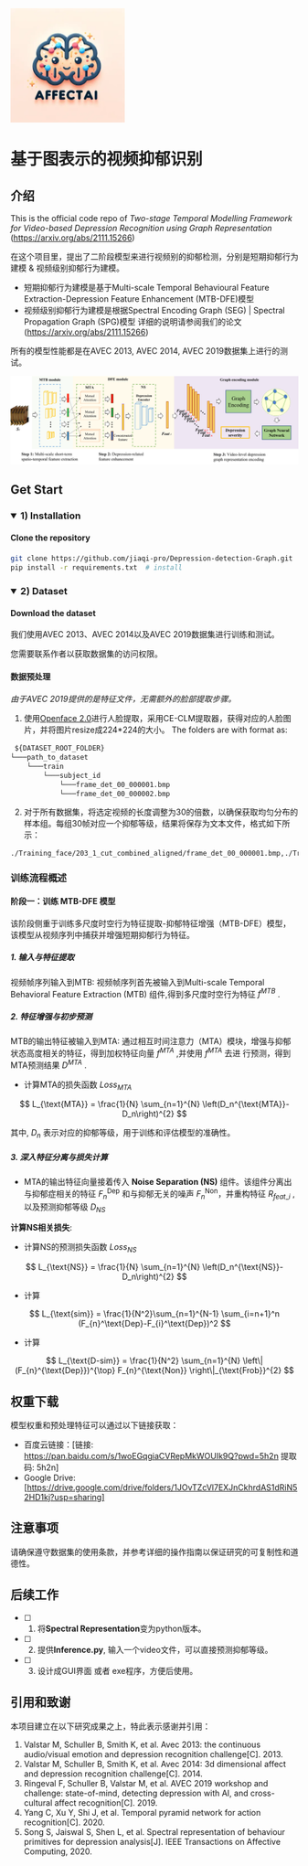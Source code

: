 <p align="left">
  <img src="fig/converted_logo.webp" width="200" height="200" alt="logo" title="logo">
</p>

# <div align="left">基于图表示的视频抑郁识别</div>

## <div align="left">介绍</div>
This is the official code repo of _Two-stage Temporal Modelling Framework for Video-based Depression Recognition using Graph Representation_
(https://arxiv.org/abs/2111.15266)

在这个项目里，提出了二阶段模型来进行视频别的抑郁检测，分别是短期抑郁行为建模 & 视频级别抑郁行为建模。
- 短期抑郁行为建模是基于Multi-scale Temporal Behavioural Feature Extraction-Depression Feature Enhancement (MTB-DFE)模型
- 视频级别抑郁行为建模是根据Spectral Encoding Graph (SEG) | Spectral Propagation Graph (SPG)模型
详细的说明请参阅我们的论文(https://arxiv.org/abs/2111.15266)

所有的模型性能都是在AVEC 2013, AVEC 2014, AVEC 2019数据集上进行的测试。


<p align="center">
  <img src="fig/pipeline.png"  alt="pipeline" title="pipeline">
</p>

## <div align="left">Get Start</div>

### <details open> <summary>1) Installation</summary>

#### Clone the repository
```bash
git clone https://github.com/jiaqi-pro/Depression-detection-Graph.git  # clone
pip install -r requirements.txt  # install
```

### <details open> <summary>2) Dataset</summary>
#### Download the dataset

我们使用AVEC 2013、AVEC 2014以及AVEC 2019数据集进行训练和测试。

您需要联系作者以获取数据集的访问权限。


#### 数据预处理

_由于AVEC 2019提供的是特征文件，无需额外的脸部提取步骤。_

1. 使用[Openface 2.0](https://github.com/TadasBaltrusaitis/OpenFace)进行人脸提取，采用CE-CLM提取器，获得对应的人脸图片，并将图片resize成224*224的大小。
The folders are with format as:

```
 ${DATASET_ROOT_FOLDER}
└───path_to_dataset
    └───train
        └───subject_id
            └───frame_det_00_000001.bmp
            └───frame_det_00_000002.bmp
```

2. 对于所有数据集，将选定视频的长度调整为30的倍数，以确保获取均匀分布的样本组。每组30帧对应一个抑郁等级，结果将保存为文本文件，格式如下所示：
```
./Training_face/203_1_cut_combined_aligned/frame_det_00_000001.bmp,./Training_face/203_1_cut_combined_aligned/frame_det_00_000002.bmp,./Training_face/203_1_cut_combined_aligned/frame_det_00_000003.bmp,./Training_face/203_1_cut_combined_aligned/frame_det_00_000004.bmp,./Training_face/203_1_cut_combined_aligned/frame_det_00_000005.bmp,./Training_face/203_1_cut_combined_aligned/frame_det_00_000006.bmp,./Training_face/203_1_cut_combined_aligned/frame_det_00_000007.bmp,./Training_face/203_1_cut_combined_aligned/frame_det_00_000008.bmp,./Training_face/203_1_cut_combined_aligned/frame_det_00_000009.bmp,./Training_face/203_1_cut_combined_aligned/frame_det_00_000010.bmp,./Training_face/203_1_cut_combined_aligned/frame_det_00_000011.bmp,./Training_face/203_1_cut_combined_aligned/frame_det_00_000012.bmp,./Training_face/203_1_cut_combined_aligned/frame_det_00_000013.bmp,./Training_face/203_1_cut_combined_aligned/frame_det_00_000014.bmp,./Training_face/203_1_cut_combined_aligned/frame_det_00_000015.bmp,./Training_face/203_1_cut_combined_aligned/frame_det_00_000016.bmp,./Training_face/203_1_cut_combined_aligned/frame_det_00_000017.bmp,./Training_face/203_1_cut_combined_aligned/frame_det_00_000018.bmp,./Training_face/203_1_cut_combined_aligned/frame_det_00_000019.bmp,./Training_face/203_1_cut_combined_aligned/frame_det_00_000020.bmp,./Training_face/203_1_cut_combined_aligned/frame_det_00_000021.bmp,./Training_face/203_1_cut_combined_aligned/frame_det_00_000022.bmp,./Training_face/203_1_cut_combined_aligned/frame_det_00_000023.bmp,./Training_face/203_1_cut_combined_aligned/frame_det_00_000024.bmp,./Training_face/203_1_cut_combined_aligned/frame_det_00_000025.bmp,./Training_face/203_1_cut_combined_aligned/frame_det_00_000026.bmp,./Training_face/203_1_cut_combined_aligned/frame_det_00_000027.bmp,./Training_face/203_1_cut_combined_aligned/frame_det_00_000028.bmp,./Training_face/203_1_cut_combined_aligned/frame_det_00_000029.bmp,./Training_face/203_1_cut_combined_aligned/frame_det_00_000030.bmp,3
```



### 训练流程概述

#### 阶段一：训练 MTB-DFE 模型

该阶段侧重于训练多尺度时空行为特征提取-抑郁特征增强（MTB-DFE）模型，该模型从视频序列中捕获并增强短期抑郁行为特征。

##### 1. 输入与特征提取
视频帧序列输入到MTB: 视频帧序列首先被输入到Multi-scale Temporal Behavioral Feature Extraction (MTB) 组件,得到多尺度时空行为特征 $f^{MTB}$ .
##### 2. 特征增强与初步预测
MTB的输出特征被输入到MTA: 通过相互时间注意力（MTA）模块，增强与抑郁状态高度相关的特征，得到加权特征向量 $f^{MTA}$ ,并使用 $f^{MTA}$ 去进
行预测，得到MTA预测结果 $D^{MTA}$ .

- 计算MTA的损失函数 $Loss_{MTA}$ 

$$
L_{\text{MTA}} = \frac{1}{N} \sum_{n=1}^{N} \left(D_n^{\text{MTA}}-D_n\right)^{2}
$$


其中, $D_n$ 表示对应的抑郁等级，用于训练和评估模型的准确性。

##### 3. 深入特征分离与损失计算

- MTA的输出特征向量接着传入 **Noise Separation (NS)** 组件。该组件分离出与抑郁症相关的特征 $F_{n}^\text{Dep}$ 和与抑郁无关的噪声 $F_{n}^{\text{Non}}$，并重构特征 $R_{feat\_i}$ , 以及预测抑郁等级 $D_{NS}$

**计算NS相关损失**:

- 计算NS的预测损失函数 $Loss_{NS}$

$$
L_{\text{NS}} = \frac{1}{N} \sum_{n=1}^{N} \left(D_n^{\text{NS}}-D_n\right)^{2}
$$




- 计算

$$
L_{\text{sim}} = \frac{1}{N^2}\sum_{n=1}^{N-1} \sum_{i=n+1}^n (F_{n}^\text{Dep}-F_{i}^\text{Dep})^2
$$


- 计算

$$
L_{\text{D-sim}} = \frac{1}{N^2} \sum_{n=1}^{N} \left\|(F_{n}^{\text{Dep}})^{\top} F_{n}^{\text{Non}} \right\|_{\text{Frob}}^{2}
$$

## <div align="left">权重下载</div>
模型权重和预处理特征可以通过以下链接获取：
- 百度云链接：[链接: https://pan.baidu.com/s/1woEGqgiaCVRepMkWOUIk9Q?pwd=5h2n 提取码: 5h2n]
- Google Drive: [https://drive.google.com/drive/folders/1JOvTZcVl7EXJnCkhrdAS1dRiN52HD1kj?usp=sharing]

## <div align="left">注意事项</div>
请确保遵守数据集的使用条款，并参考详细的操作指南以保证研究的可复制性和道德性。

## <div align="left">后续工作</div>
- [ ] 1. 将**Spectral Representation**变为python版本。
- [ ] 2. 提供**Inference.py**, 输入一个video文件，可以直接预测抑郁等级。
- [ ] 3. 设计成GUI界面 或者 exe程序，方便后使用。

## <div align="left">引用和致谢</div>
本项目建立在以下研究成果之上，特此表示感谢并引用：
1. Valstar M, Schuller B, Smith K, et al. Avec 2013: the continuous audio/visual emotion and depression recognition challenge[C]. 2013.
2. Valstar M, Schuller B, Smith K, et al. Avec 2014: 3d dimensional affect and depression recognition challenge[C]. 2014.
3. Ringeval F, Schuller B, Valstar M, et al. AVEC 2019 workshop and challenge: state-of-mind, detecting depression with AI, and cross-cultural affect recognition[C]. 2019.
4. Yang C, Xu Y, Shi J, et al. Temporal pyramid network for action recognition[C]. 2020.
5. Song S, Jaiswal S, Shen L, et al. Spectral representation of behaviour primitives for depression analysis[J]. IEEE Transactions on Affective Computing, 2020.

